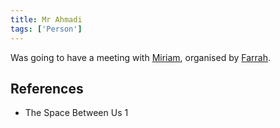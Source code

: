 ```yaml
---
title: Mr Ahmadi
tags: ['Person']
---
```

Was going to have a meeting with [Miriam](/_wiki/miriam.md), organised by [Farrah](/_wiki/farrah.md).

## References
- The Space Between Us 1
